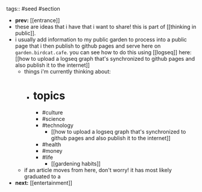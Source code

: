 tags:: #seed #section

- **prev:** [[entrance]]
- these are ideas that i have that i want to share! this is part of [[thinking in public]].
- i usually add information to my public garden to process into a public page that i then publish to github pages and serve here on `garden.birdcat.cafe`. you can see how to do this using [[logseq]] here: [[how to upload a logseq graph that's synchronized to github pages and also publish it to the internet]]
	- things i'm currently thinking about:
		- # topics
			- #culture
			- #science
			- #technology
				- [[how to upload a logseq graph that's synchronized to github pages and also publish it to the internet]]
			- #health
			- #money
			- #life
				- [[gardening habits]]
	- if an article moves from here, don't worry! it has most likely graduated to a
- **next:** [[entertainment]]